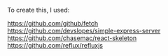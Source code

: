 To create this, I used: <br />

https://github.com/github/fetch <br />
https://github.com/devslopes/simple-express-server <br />
https://github.com/chasemac/react-skeleton <br />
https://github.com/reflux/refluxjs